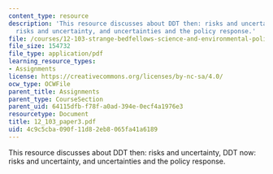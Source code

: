 ```yaml
---
content_type: resource
description: 'This resource discusses about DDT then: risks and uncertainty, DDT now:
  risks and uncertainty, and uncertainties and the policy response.'
file: /courses/12-103-strange-bedfellows-science-and-environmental-policy-fall-2005/4c9c5cba090f11d82eb8065fa41a6189_12_103_paper3.pdf
file_size: 154732
file_type: application/pdf
learning_resource_types:
- Assignments
license: https://creativecommons.org/licenses/by-nc-sa/4.0/
ocw_type: OCWFile
parent_title: Assignments
parent_type: CourseSection
parent_uid: 64115dfb-f78f-a0ad-394e-0ecf4a1976e3
resourcetype: Document
title: 12_103_paper3.pdf
uid: 4c9c5cba-090f-11d8-2eb8-065fa41a6189
---
```

This resource discusses about DDT then: risks and uncertainty, DDT now: risks and uncertainty, and uncertainties and the policy response.